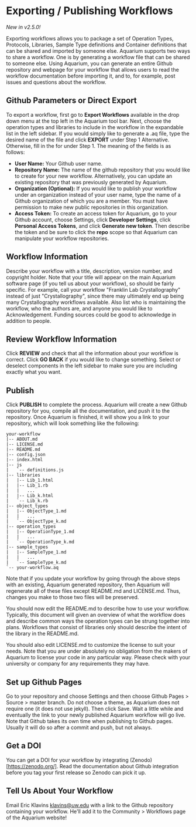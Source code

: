 # Exporting / Publishing Workflows

_New in v2.5.0!_

Exporting workflows allows you to package a set of Operation Types, Protocols, Libraries, Sample Type definitions and Container definitions that can be shared and imported by someone else.
Aquarium supports two ways to share a workflow.
One is by generating a workflow file that can be shared to someone else.
Using Aquarium, you can generate an entire Github repository and webpage for your workflow
that allows users to read the workflow documentation before importing it, and to, for example, post issues and questions about the workflow.

## Github Parameters or Direct Export

To export a workflow, first go to **Export Workflows** available in the drop down menu at the top left in the Aquarium tool bar.
Next, choose the operation types and libraries to include in the workflow in the expandable list in the left sidebar.
If you would simply like to generate a .aq file, type the desired name of the file and click **EXPORT** under Step 1 Alternative.
Otherwise, fill in the for under Step 1. The meaning of the fields is as follows:

- **User Name:** Your Github user name.
- **Repository Name:** The name of the github repository that you would like to create for your new workflow. Alternatively, you can
  update an existing repository that was previously generated by Aquarium.
- **Organization (Optional):** If you would like to publish your workflow under an organization instead of your user name, type the name of a Github
  organization of which you are a member. You must have permission to make new public repositories in this organization.
- **Access Token:** To create an access token for Aquarium, go to your Github account, choose Settings, click **Developer Settings**,
  click **Personal Access Tokens**, and click **Generate new token**. Then describe the token and be sure to click the **repo**
  scope so that Aquarium can manipulate your workflow repositories.

## Workflow Information

Describe your workflow with a title, description, version number, and copyright holder.
Note that your title will appear on the main Aquarium software page (if you tell us about your workflow), so should be fairly specific.
For example, call your workflow "Franklin Lab Crystallography" instead of just "Crystallography", since there may ultimately end up
being many Crystallography workflows available. Also list who is maintaining the workflow, who the authors are, and anyone you would like to Acknowledgement. Funding sources could be good to acknowledge in addition to people.

## Review Workflow Information

Click **REVIEW** and check that all the information about your workflow is correct.
Click **GO BACK** if you would like to change something. Select or deselect components in the left sidebar to make sure you are including exactly what you want.

## Publish

Click **PUBLISH** to complete the process. Aquarium will create a new Github repository for you, compile all the documentation, and push it to the repository.
Once Aquarium is finished, it will show you a link to your repository, which will look something like the following:

```
your-workflow
|-- ABOUT.md
|-- LICENSE.md
|-- README.md
|-- config.json
|-- index.html
|-- js
|   `-- definitions.js
|-- libraries
|   |-- Lib_1.html
|   |-- Lib_1.rb
|   |   ...
|   |-- Lib_k.html
|   `-- Lib_k.rb
|-- object_types
|   |-- ObjectType_1.md
|   |   ...
|   `-- ObjectType_k.md
|-- operation_types
|   |-- OperationType_1.md
|   |   ...
|   `-- OperationType_k.md
|-- sample_types
|   |-- SampleType_1.md
|   |   ...
|   `-- SampleType_k.md
`-- your-workflow.aq
```

Note that if you update your workflow by going through the above steps with an existing, Aquarium generated repository, then Aquarium will regenerate all of these files except README.md and LICENSE.md.
Thus, changes you make to those two files will be preserved.

You should now edit the README.md to describe how to use your workflow.
Typically, this document will given an overview of what the workflow does and describe common ways the operation types can be strung together into plans.
Workflows that consist of libraries only should describe the intent of the library in the README.md.

You should also edit LICENSE.md to customize the license to suit your needs.
Note that you are under absolutely no obligation from the makers of Aquarium to license your code in any particular way. Please check with your university or company for any requirements they may have.

## Set up Github Pages

Go to your repository and choose Settings and then choose Github Pages &gt; Source &gt; master branch.
Do not choose a theme, as Aquarium does not require one (it does not use jekyll).
Then click Save. Wait a little while and eventually the link to your newly published Aquarium workflow will go live.
Note that Github takes its own time when publishing to Github pages. Usually it will do so after a commit and push, but not always.

Get a DOI
---
You can get a DOI for your workflow by integrating (Zenodo)[https://zenodo.org/]. Read the documentation about Github integration before you tag your first release so Zenodo can pick it up.

Tell Us About Your Workflow
---

Email Eric Klavins <klavins@uw.edu> with a link to the Github repository containing your workflow.
He'll add it to the Community &gt; Workflows page of the Aquarium website!
